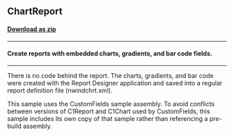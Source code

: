 ## ChartReport
#### [Download as zip](https://minhaskamal.github.io/DownGit/#/home?url=https://github.com/GrapeCity/ComponentOne-WinForms-Samples/tree/master/NetFramework\Reports\C1WebReport\CS\ChartReport)
____
#### Create reports with embedded charts, gradients, and bar code fields.
____
There is no code behind the report. The charts, gradients, and bar code were created with the Report Designer application and saved into a regular report definition file (nwindchrt.xml). 

This sample uses the CustomFields sample assembly. To avoid conflicts between versions of C1Report and C1Chart used by CustomFields, this sample includes its own copy of that sample rather than referencing a pre-build assembly. 
